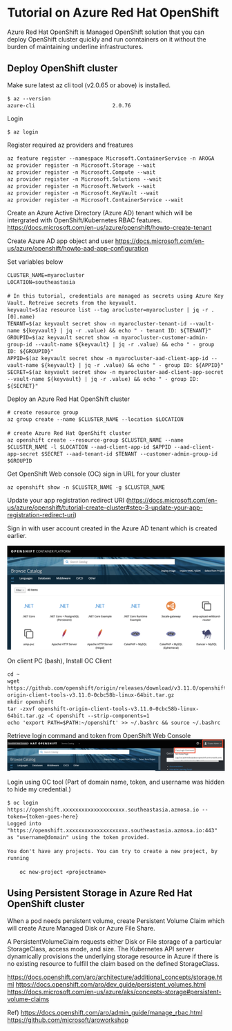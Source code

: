 # Tutorial on Azure Red Hat OpenShift

Azure Red Hat OpenShift is Managed OpenShift solution that you can deploy OpenShift cluster quickly and run conntainers on it without the burden of maintaining underline infrastructures. 

## Deploy OpenShift cluster

Make sure latest az cli tool (v2.0.65 or above) is installed. 

```
$ az --version
azure-cli                         2.0.76
```

Login
```
$ az login
```
Register required az providers and freatures
```
az feature register --namespace Microsoft.ContainerService -n AROGA
az provider register -n Microsoft.Storage --wait
az provider register -n Microsoft.Compute --wait
az provider register -n Microsoft.Solutions --wait
az provider register -n Microsoft.Network --wait
az provider register -n Microsoft.KeyVault --wait
az provider register -n Microsoft.ContainerService --wait
```
Create an Azure Active Directory (Azure AD) tenant which will be intergrated with OpenShift/Kubernetes RBAC features.
https://docs.microsoft.com/en-us/azure/openshift/howto-create-tenant

Create Azure AD app object and user
https://docs.microsoft.com/en-us/azure/openshift/howto-aad-app-configuration

Set variables below
```
CLUSTER_NAME=myarocluster
LOCATION=southeastasia

# In this tutorial, credentials are managed as secrets using Azure Key Vault. Retreive secrets from the keyvault.
keyvault=$(az resource list --tag arocluster=myarocluster | jq -r .[0].name)
TENANT=$(az keyvault secret show -n myarocluster-tenant-id --vault-name ${keyvault} | jq -r .value) && echo " - tenant ID: ${TENANT}"
GROUPID=$(az keyvault secret show -n myarocluster-customer-admin-group-id --vault-name ${keyvault} | jq -r .value) && echo " - group ID: ${GROUPID}"
APPID=$(az keyvault secret show -n myarocluster-aad-client-app-id --vault-name ${keyvault} | jq -r .value) && echo " - group ID: ${APPID}"
SECRET=$(az keyvault secret show -n myarocluster-aad-client-app-secret --vault-name ${keyvault} | jq -r .value) && echo " - group ID: ${SECRET}"
```
Deploy an Azure Red Hat OpenShift cluster
```
# create resource group
az group create --name $CLUSTER_NAME --location $LOCATION

# create Azure Red Hat OpenShift cluster
az openshift create --resource-group $CLUSTER_NAME --name $CLUSTER_NAME -l $LOCATION --aad-client-app-id $APPID --aad-client-app-secret $SECRET --aad-tenant-id $TENANT --customer-admin-group-id $GROUPID
```

Get OpenShift Web console (OC) sign in URL for your cluster
```
az openshift show -n $CLUSTER_NAME -g $CLUSTER_NAME
```

Update your app registration redirect URI (https://docs.microsoft.com/en-us/azure/openshift/tutorial-create-cluster#step-3-update-your-app-registration-redirect-uri)

Sign in with user account created in the Azure AD tenant which is created earlier.

![Azure Red Hat OpenShift amdin console](aro-console.png)


On client PC (bash), Install OC Client
```
cd ~
wget https://github.com/openshift/origin/releases/download/v3.11.0/openshift-origin-client-tools-v3.11.0-0cbc58b-linux-64bit.tar.gz
mkdir openshift
tar -zxvf openshift-origin-client-tools-v3.11.0-0cbc58b-linux-64bit.tar.gz -C openshift --strip-components=1
echo 'export PATH=$PATH:~/openshift' >> ~/.bashrc && source ~/.bashrc
```
Retrieve login command and token from OpenShift Web Console
![Azure Red Hat OpenShift login command](images/login-command.png)

Login using OC tool (Part of domain name, token, and username was hidden to hide my credential.)
```
$ oc login https://openshift.xxxxxxxxxxxxxxxxxxxx.southeastasia.azmosa.io --token={token-goes-here}
Logged into "https://openshift.xxxxxxxxxxxxxxxxxxxx.southeastasia.azmosa.io:443" as "username@domain" using the token provided.

You don't have any projects. You can try to create a new project, by running

    oc new-project <projectname>
```

## Using Persistent Storage in Azure Red Hat OpenShift cluster
When a pod needs persistent volume, create Persistent Volume Claim which will create Azure Managed Disk or Azure File Share.

A PersistentVolumeClaim requests either Disk or File storage of a particular StorageClass, access mode, and size. The Kubernetes API server dynamically provisions the underlying storage resource in Azure if there is no existing resource to fulfill the claim based on the defined StorageClass.

https://docs.openshift.com/aro/architecture/additional_concepts/storage.html
https://docs.openshift.com/aro/dev_guide/persistent_volumes.html
https://docs.microsoft.com/en-us/azure/aks/concepts-storage#persistent-volume-claims

Ref) 
https://docs.openshift.com/aro/admin_guide/manage_rbac.html
https://github.com/microsoft/aroworkshop





